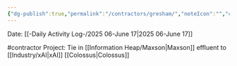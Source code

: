 ```yaml
---
{"dg-publish":true,"permalink":"/contractors/gresham/","noteIcon":"","created":"2025-06-17T09:28:47.333-05:00"}
---
```


Date: [[-Daily Activity Log-/2025 06-June 17\|2025 06-June 17]]

#contractor 
Project: Tie in [[Information Heap/Maxson\|Maxson]] effluent to [[Industry/xAI\|xAI]] [[Colossus\|Colossus]]